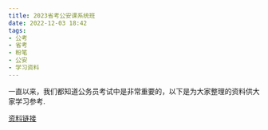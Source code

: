 ```yaml
---
title: 2023省考公安课系统班
date: 2022-12-03 18:42
tags:
- 公考
- 省考
- 粉笔
- 公安
- 学习资料
---
```

一直以来，我们都知道公务员考试中是非常重要的，以下是为大家整理的资料供大家学习参考.

[资料链接](https://www.aliyundrive.com/s/KzEfVawPSeK)
